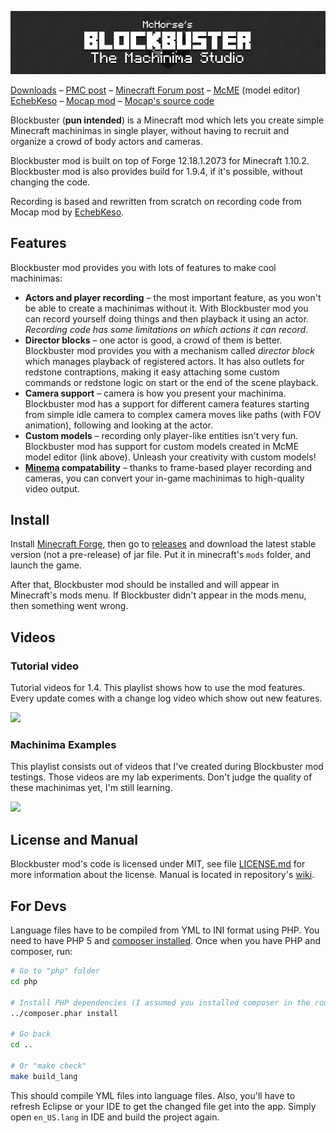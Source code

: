 ![Blockbuster](./logo.png) 

[Downloads](https://github.com/mchorse/blockbuster/releases) – [PMC post](http://www.planetminecraft.com/mod/blockbuster-machinima-mod/) – [Minecraft Forum post](http://www.minecraftforum.net/forums/mapping-and-modding/minecraft-mods/2700216-blockbuster-create-simple-machinimas-and-adventure) – [McME](https://github.com/mchorse/mcme) (model editor)  
[EchebKeso](https://twitter.com/EchebKeso) – [Mocap mod](http://www.minecraftforum.net/forums/mapping-and-modding/minecraft-mods/1445402-minecraft-motion-capture-mod-mocap-16-000) – [Mocap's source code](https://github.com/EchebKeso/Mocap)

Blockbuster (**pun intended**) is a Minecraft mod which lets you create simple 
Minecraft machinimas in single player, without having to recruit and organize a 
crowd of body actors and cameras.

Blockbuster mod is built on top of Forge 12.18.1.2073 for Minecraft 1.10.2. Blockbuster mod is also provides build for 1.9.4, if it's possible, without changing the code.

Recording is based and rewritten from scratch on recording code from Mocap mod by [EchebKeso](https://twitter.com/EchebKeso).

## Features

Blockbuster mod provides you with lots of features to make cool machinimas:

* **Actors and player recording** – the most important feature, as you won't be able to create a machinimas without it. With Blockbuster mod you can record yourself doing things and then playback it using an actor. *Recording code has some limitations on which actions it can record*. 
* **Director blocks** – one actor is good, a crowd of them is better. Blockbuster mod provides you with a mechanism called *director block* which manages playback of registered actors. It has also outlets for redstone contraptions, making it easy attaching some custom commands or redstone logic on start or the end of the scene playback.
* **Camera support** – camera is how you present your machinima. Blockbuster mod has a support for different camera features starting from simple idle camera to complex camera moves like paths (with FOV animation), following and looking at the actor.
* **Custom models** – recording only player-like entities isn't very fun. Blockbuster mod has support for custom models created in McME model editor (link above). Unleash your creativity with custom models!
* **[Minema](https://github.com/daipenger/minema) compatability** – thanks to frame-based player recording and cameras, you can convert your in-game machinimas to high-quality video output.

## Install

Install [Minecraft Forge](http://files.minecraftforge.net/), then go to 
[releases](https://github.com/mchorse/blockbuster/releases) and download the 
latest stable version (not a pre-release) of jar file. Put it in minecraft's `mods` folder, and launch the game. 

After that, Blockbuster mod should be installed and will appear in Minecraft's 
mods menu. If Blockbuster didn't appear in the mods menu, then something went 
wrong.

## Videos

### Tutorial video

Tutorial videos for 1.4. This playlist shows how to use the mod features. Every update comes with a change log video which show out new features.

<a href="https://youtu.be/EiNlOLCzc_s?list=PL6UPd2Tj65nEwg2bfY-NduLihPy6fgnvK"> 
    <img src="https://img.youtube.com/vi/EiNlOLCzc_s/0.jpg">
</a>

### Machinima Examples

This playlist consists out of videos that I've created during Blockbuster mod testings. Those videos are my lab experiments. Don't judge the quality of these machinimas yet, I'm still learning.

<a href="https://youtu.be/NMtTmRoLKJQ?list=PL6UPd2Tj65nFdhjzY-z6yCJuPaEanB2BF">
    <img src="https://img.youtube.com/vi/NMtTmRoLKJQ/0.jpg">
</a>

## License and Manual

Blockbuster mod's code is licensed under MIT, see file [LICENSE.md](./LICENSE.md) for more information about the license. Manual is located in repository's [wiki](https://github.com/mchorse/blockbuster/wiki). 

## For Devs

Language files have to be compiled from YML to INI format using PHP. You need to have PHP 5 and [composer installed](https://getcomposer.org/download/). Once when you have PHP and composer, run:

```sh
# Go to "php" folder
cd php

# Install PHP dependencies (I assumed you installed composer in the root of repository)
../composer.phar install

# Go back
cd ..

# Or "make check"
make build_lang
```

This should compile YML files into language files. Also, you'll have to refresh Eclipse or your IDE to get the changed file get into the app. Simply open `en_US.lang` in IDE and build the project again.